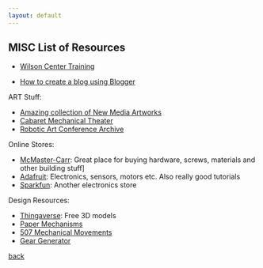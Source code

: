 ```yaml
---
layout: default
---
```


## MISC List of Resources

- [Wilson Center Training](https://teamprojects.engin.umich.edu/home/training/)

- [How to create a blog using Blogger](https://www.youtube.com/watch?v=c2U8jW4OVBY)  

ART Stuff:
- [Amazing collection of New Media Artworks](https://artelectronicmedia.com/en/)  
- [Cabaret Mechanical Theater](https://cabaret.co.uk/artists/)
- [Robotic Art Conference Archive](https://roboticart.org/)

Online Stores:
- [McMaster-Carr](https://www.mcmaster.com/): Great place for buying hardware, screws, materials and other building stuff]
- [Adafruit](https://www.adafruit.com/): Electronics, sensors, motors etc. Also really good tutorials
- [Sparkfun](https://www.sparkfun.com/): Another electronics store  


Design Resources:
- [Thingaverse](https://www.thingiverse.com/): Free 3D models
- [Paper Mechanisms](http://www.papermech.net/learn/)
- [507 Mechanical Movements](http://507movements.com/)
- [Gear Generator](https://geargenerator.com/)

[back](./)
